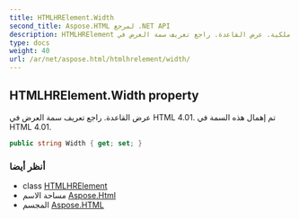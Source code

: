 ```yaml
---
title: HTMLHRElement.Width
second_title: Aspose.HTML لمرجع .NET API
description: HTMLHRElement ملكية. عرض القاعدة. راجع تعريف سمة العرض في HTML 4.01. تم إهمال هذه السمة في HTML 4.01.
type: docs
weight: 40
url: /ar/net/aspose.html/htmlhrelement/width/
---
```

## HTMLHRElement.Width property

عرض القاعدة. راجع تعريف سمة العرض في HTML 4.01. تم إهمال هذه السمة في HTML 4.01.

```csharp
public string Width { get; set; }
```

### أنظر أيضا

* class [HTMLHRElement](../)
* مساحة الاسم [Aspose.Html](../../htmlhrelement/)
* المجسم [Aspose.HTML](../../../)


